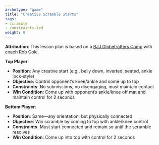 ```yaml
---
archetype: "game"
title: "Creative Scramble Starts"
tags: 
- scramble
- constraints-led
weight: 0
---
```


**Attribution**: This lesson plan is based on a [BJJ Globetrotters Camp](https://www.youtube.com/watch?v=GsaDeiRO7s8) with coach Rob Cole.

**Top Player**:
  * **Position**: Any creative start (e.g., belly down, inverted, seated, ankle lock-style)
  * **Objective**: Control opponent’s knee/ankle and come up to top
  * **Constraints**: No submissions, no disengaging, must maintain contact
  * **Win Condition**: Come up with opponent’s ankle/knee off mat and maintain control for 2 seconds

**Bottom Player**:
  * **Position**: Same—any orientation, but physically connected
  * **Objective**: Win scramble by coming to top with ankle/knee control
  * **Constraints**: Must start connected and remain so until the scramble resolves
  * **Win Condition**: Come up into top with control for 2 seconds
